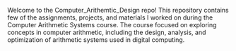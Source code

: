 Welcome to the Computer_Arithemtic_Design repo! This repository contains few of the assignments, projects, and materials I worked on during the Computer Arithmetic Systems course. The course focused on exploring concepts in computer arithmetic, including the design, analysis, and optimization of arithmetic systems used in digital computing.
